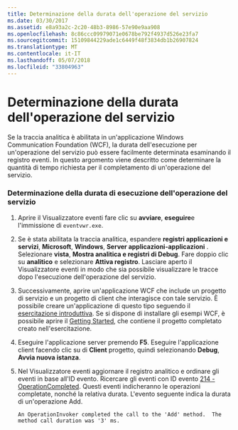 ```yaml
---
title: Determinazione della durata dell'operazione del servizio
ms.date: 03/30/2017
ms.assetid: e8a93a2c-2c20-48b3-8986-57e90e9aa908
ms.openlocfilehash: 8c86ccc09979071e0678be792f4937d526e23fa7
ms.sourcegitcommit: 15109844229ade1c6449f48f3834db1b26907824
ms.translationtype: MT
ms.contentlocale: it-IT
ms.lasthandoff: 05/07/2018
ms.locfileid: "33804963"
---
```

# <a name="determining-service-operation-duration"></a>Determinazione della durata dell'operazione del servizio
Se la traccia analitica è abilitata in un'applicazione Windows Communication Foundation (WCF), la durata dell'esecuzione per un'operazione del servizio può essere facilmente determinata esaminando il registro eventi.  In questo argomento viene descritto come determinare la quantità di tempo richiesta per il completamento di un'operazione del servizio.  
  
### <a name="determining-service-operation-execution-duration"></a>Determinazione della durata di esecuzione dell'operazione del servizio  
  
1.  Aprire il Visualizzatore eventi fare clic su **avviare**, **eseguire**e l'immissione di `eventvwr.exe`.  
  
2.  Se è stata abilitata la traccia analitica, espandere **registri applicazioni e servizi**, **Microsoft**, **Windows**, **Server applicazioni-applicazioni** . Selezionare **vista**, **Mostra analitica e registri di Debug**. Fare doppio clic su **analitico** e selezionare **Attiva registro**. Lasciare aperto il Visualizzatore eventi in modo che sia possibile visualizzare le tracce dopo l'esecuzione dell'operazione del servizio.  
  
3.  Successivamente, aprire un'applicazione WCF che include un progetto di servizio e un progetto di client che interagisce con tale servizio.  È possibile creare un'applicazione di questo tipo seguendo il [esercitazione introduttiva](../../../../../docs/framework/wcf/getting-started-tutorial.md).  Se si dispone di installare gli esempi WCF, è possibile aprire il [Getting Started](../../../../../docs/framework/wcf/samples/getting-started-sample.md), che contiene il progetto completato creato nell'esercitazione.  
  
4.  Eseguire l'applicazione server premendo **F5**. Eseguire l'applicazione client facendo clic su di **Client** progetto, quindi selezionando **Debug**, **Avvia nuova istanza**.  
  
5.  Nel Visualizzatore eventi aggiornare il registro analitico e ordinare gli eventi in base all'ID evento.  Ricercare gli eventi con ID evento [214 - OperationCompleted](../../../../../docs/framework/wcf/diagnostics/etw/214-operationcompleted.md).  Questi eventi indicheranno le operazioni completate, nonché la relativa durata.  L'evento seguente indica la durata di un'operazione Add.  
  
    ```Output  
    An OperationInvoker completed the call to the 'Add' method.  The method call duration was '3' ms.  
    ```
